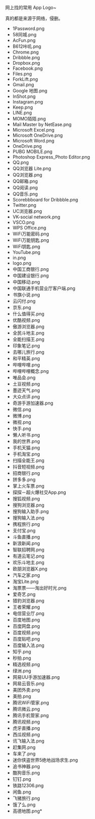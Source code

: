 

网上找的常用 App Logo~

真的都是来源于网络，侵删。

* 1Password.png
* 58同城.png
* AcFun.png
* B612咔叽.png
* Chrome.png
* Dribbble.png
* Dropbox.png
* Facebook.png
* Files.png
* ForkLift.png
* Gmail.png
* Google 地图.png
* InShot.png
* Instagram.png
* Keep.png
* LINE.png
* MOMO陌陌.png
* Mail Master by NetEase.png
* Microsoft Excel.png
* Microsoft OneDrive.png
* Microsoft Word.png
* OneDrive.png
* PUBG MOBILE.png
* Photoshop Express_Photo Editor.png
* QQ.png
* QQ浏览器 Lite.png
* QQ浏览器.png
* QQ邮箱.png
* QQ阅读.png
* QQ音乐.png
* Scorebbboard for Dribbble.png
* Twitter.png
* UC浏览器.png
* VK-social network.png
* VSCO.png
* WPS Office.png
* WiFi万能密码.png
* WiFi万能钥匙.png
* WiFi钥匙.png
* YouTube.png
* in.png
* logo.png
* 中国工商银行.png
* 中国建设银行.png
* 中国移动.png
* 中国联通手机营业厅客户端.png
* 书旗小说.png
* 云闪付.png
* 京东.png
* 什么值得买.png
* 优酷视频.png
* 傲游浏览器.png
* 全民斗地主.png
* 全能扫描王.png
* 印象笔记.png
* 去哪儿旅行.png
* 和平精英.png
* 哔哩哔哩.png
* 哔哩哔哩概念.png
* 唯品会.png
* 土豆视频.png
* 墨迹天气.png
* 大众点评.png
* 奇游手游加速器.png
* 微信.png
* 微博.png
* 微视.png
* 快手.png
* 懒人听书.png
* 我的世界.png
* 手机天猫.png
* 手机淘宝.png
* 扫描全能王.png
* 抖音短视频.png
* 招商银行.png
* 拼多多.png
* 掌上火车票.png
* 探探－超火爆社交App.png
* 搜狐视频.png
* 搜狗浏览器.png
* 搜狗输入助手.png
* 搜狗输入法.png
* 携程旅行.png
* 支付宝.png
* 斗鱼直播.png
* 新浪新闻.png
* 智联招聘网.png
* 有道云笔记.png
* 欢乐斗地主.png
* 欧朋浏览器X.png
* 汽车之家.png
* 淘宝Lite.png
* 淘票票——淘出好时光.png
* 爱奇艺.png
* 猎豹浏览器.png
* 王者荣耀.png
* 电信营业厅.png
* 百度地图.png
* 百度网盘.png
* 百度视频.png
* 百度贴吧.png
* 百度输入法.png
* 知乎.png
* 秒拍.png
* 精选视频.png
* 绿洲.png
* 网易UU手游加速器.png
* 网易云音乐.png
* 美团外卖.png
* 美拍.png
* 腾讯WiFi管家.png
* 腾讯微云.png
* 腾讯手机管家.png
* 腾讯视频.png
* 虎牙直播.png
* 西瓜视频.png
* 讯飞输入法.png
* 赶集网.png
* 车来了.png
* 迷你侠盗世界5绝地战场求生.png
* 追书神器.png
* 酷狗音乐.png
* 钉钉.png
* 铁路12306.png
* 闲鱼.png
* 飞猪旅行.png
* 饿了么.png
* 高德地图.png* 
